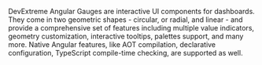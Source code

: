DevExtreme Angular Gauges are interactive UI components for dashboards. They come in two geometric shapes - circular, or radial, and linear - and provide a comprehensive set of features including multiple value indicators, geometry customization, interactive tooltips, palettes support, and many more. Native Angular features, like AOT compilation, declarative configuration, TypeScript compile-time checking, are supported as well.